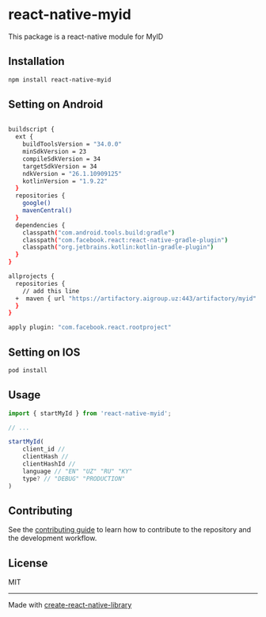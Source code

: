 # react-native-myid

This package is a react-native module for MyID

## Installation

```sh
npm install react-native-myid
```
## Setting on Android
```sh

buildscript {
  ext {
    buildToolsVersion = "34.0.0"
    minSdkVersion = 23
    compileSdkVersion = 34
    targetSdkVersion = 34
    ndkVersion = "26.1.10909125"
    kotlinVersion = "1.9.22"
  }
  repositories {
    google()
    mavenCentral()
  }
  dependencies {
    classpath("com.android.tools.build:gradle")
    classpath("com.facebook.react:react-native-gradle-plugin")
    classpath("org.jetbrains.kotlin:kotlin-gradle-plugin")
  }
}

allprojects {
  repositories {
    // add this line
  +  maven { url "https://artifactory.aigroup.uz:443/artifactory/myid" }
  }
}

apply plugin: "com.facebook.react.rootproject"


```
## Setting on IOS
```sh
pod install
```

## Usage


```js
import { startMyId } from 'react-native-myid';

// ...

startMyId(
    client_id // 
    clientHash //
    clientHashId //
    language // "EN" "UZ" "RU" "KY"
    type? // "DEBUG" "PRODUCTION"
)
```





## Contributing

See the [contributing guide](CONTRIBUTING.md) to learn how to contribute to the repository and the development workflow.

## License

MIT

---

Made with [create-react-native-library](https://github.com/callstack/react-native-builder-bob)
